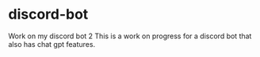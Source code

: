 # discord-bot
Work on my discord bot 2
This is a work on progress for a discord bot that also has chat gpt features.
